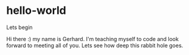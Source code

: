 # hello-world
Lets begin

Hi there :) my name is Gerhard. I'm teaching myself to code and look forward to meeting all of you. Lets see how deep this rabbit hole goes.
